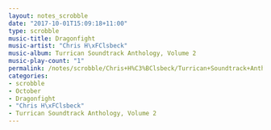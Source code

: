 ```yaml
---
layout: notes_scrobble
date: "2017-10-01T15:09:18+11:00"
type: scrobble
music-title: Dragonfight
music-artist: "Chris H\xFClsbeck"
music-album: Turrican Soundtrack Anthology, Volume 2
music-play-count: "1"
permalink: /notes/scrobble/Chris+H%C3%BClsbeck/Turrican+Soundtrack+Anthology%2C+Volume+2/689ef1439cdab369d0d38d60f31a375b6046a520.html
categories:
- scrobble
- October
- Dragonfight
- "Chris H\xFClsbeck"
- Turrican Soundtrack Anthology, Volume 2
---
```

